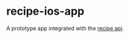 # recipe-ios-app
A prototype app integrated with the [recipe api](github.com/edumtto/recipe-golang-webservice).
